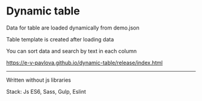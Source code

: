 # Dynamic table

Data for table are loaded dynamically from demo.json

Table template is created after loading data

You can sort data and search by text in each column

https://e-v-pavlova.github.io/dynamic-table/release/index.html

---

Written without js libraries

Stack: Js ES6, Sass, Gulp, Eslint